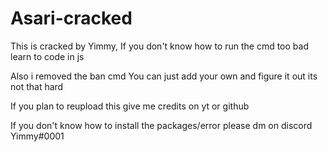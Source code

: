 # Asari-cracked

This is cracked by Yimmy, 
If you don't know how to run the cmd too bad learn to code in js

Also i removed the ban cmd You can just add your own and figure it out its not that hard 

If you plan to reupload this give me credits on yt or github

If you don't know how to install the packages/error please dm on discord Yimmy#0001

